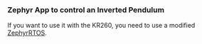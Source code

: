 ### Zephyr App to control an Inverted Pendulum
If you want to use it with the KR260, you need to use a modified [ZephyrRTOS](https://github.com/lneef/zephyr/tree/main).
